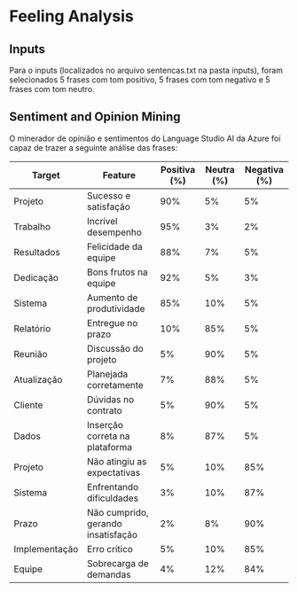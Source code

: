# Feeling Analysis

## Inputs

Para o inputs (localizados no arquivo sentencas.txt na pasta inputs), foram selecionados 5 frases com tom positivo, 5 frases com tom negativo e 5 frases com tom neutro.

## Sentiment and Opinion Mining

O minerador de opinião e sentimentos do Language Studio AI da Azure foi capaz de trazer a seguinte análise das frases:


| Target       | Feature                              | Positiva (%) | Neutra (%) | Negativa (%) |
|-------------|--------------------------------------|-------------|------------|-------------|
| Projeto     | Sucesso e satisfação                | 90%         | 5%         | 5%          |
| Trabalho    | Incrível desempenho                 | 95%         | 3%         | 2%          |
| Resultados  | Felicidade da equipe                | 88%         | 7%         | 5%          |
| Dedicação   | Bons frutos na equipe               | 92%         | 5%         | 3%          |
| Sistema     | Aumento de produtividade            | 85%         | 10%        | 5%          |
| Relatório   | Entregue no prazo                   | 10%         | 85%        | 5%          |
| Reunião     | Discussão do projeto                | 5%          | 90%        | 5%          |
| Atualização | Planejada corretamente              | 7%          | 88%        | 5%          |
| Cliente     | Dúvidas no contrato                 | 5%          | 90%        | 5%          |
| Dados       | Inserção correta na plataforma      | 8%          | 87%        | 5%          |
| Projeto     | Não atingiu as expectativas         | 5%          | 10%        | 85%         |
| Sistema     | Enfrentando dificuldades            | 3%          | 10%        | 87%         |
| Prazo       | Não cumprido, gerando insatisfação  | 2%          | 8%         | 90%         |
| Implementação | Erro crítico                      | 5%          | 10%        | 85%         |
| Equipe      | Sobrecarga de demandas              | 4%          | 12%        | 84%         |
